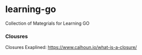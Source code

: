 # learning-go
Collection of Mategrials for Learning GO

### Clousres

Closures Exaplined: https://www.calhoun.io/what-is-a-closure/
